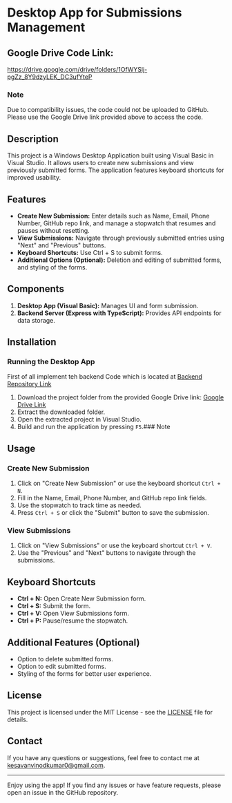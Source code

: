 # Desktop App for Submissions Management

## Google Drive Code Link: 
https://drive.google.com/drive/folders/1OfWYSlj-pgZz_8Y9dzyLEK_DC3ufYteP

### Note
Due to compatibility issues, the code could not be uploaded to GitHub. Please use the Google Drive link provided above to access the code.


## Description
This project is a Windows Desktop Application built using Visual Basic in Visual Studio. It allows users to create new submissions and view previously submitted forms. The application features keyboard shortcuts for improved usability.

## Features
- **Create New Submission:** Enter details such as Name, Email, Phone Number, GitHub repo link, and manage a stopwatch that resumes and pauses without resetting.
- **View Submissions:** Navigate through previously submitted entries using "Next" and "Previous" buttons.
- **Keyboard Shortcuts:** Use Ctrl + S to submit forms.
- **Additional Options (Optional):** Deletion and editing of submitted forms, and styling of the forms.

## Components
1. **Desktop App (Visual Basic):** Manages UI and form submission.
2. **Backend Server (Express with TypeScript):** Provides API endpoints for data storage.

## Installation

### Running the Desktop App

First of all implement teh backend Code which is located at [Backend Repository Link](https://github.com/tourist1642/Slidely-AI-Task-2-Backend-.git)

1. Download the project folder from the provided Google Drive link: [Google Drive Link](https://drive.google.com/drive/folders/1OfWYSlj-pgZz_8Y9dzyLEK_DC3ufYteP?usp=sharing)
2. Extract the downloaded folder.
3. Open the extracted project in Visual Studio.
4. Build and run the application by pressing `F5`.### Note

## Usage

### Create New Submission
1. Click on "Create New Submission" or use the keyboard shortcut `Ctrl + N`.
2. Fill in the Name, Email, Phone Number, and GitHub repo link fields.
3. Use the stopwatch to track time as needed.
4. Press `Ctrl + S` or click the "Submit" button to save the submission.

### View Submissions
1. Click on "View Submissions" or use the keyboard shortcut `Ctrl + V`.
2. Use the "Previous" and "Next" buttons to navigate through the submissions.

## Keyboard Shortcuts
- **Ctrl + N:** Open Create New Submission form.
- **Ctrl + S:** Submit the form.
- **Ctrl + V:** Open View Submissions form.
- **Ctrl + P:** Pause/resume the stopwatch.

## Additional Features (Optional)
- Option to delete submitted forms.
- Option to edit submitted forms.
- Styling of the forms for better user experience.

## License
This project is licensed under the MIT License - see the [LICENSE](LICENSE) file for details.

## Contact
If you have any questions or suggestions, feel free to contact me at kesavanvinodkumar0@gmail.com.

---

Enjoy using the app! If you find any issues or have feature requests, please open an issue in the GitHub repository.

